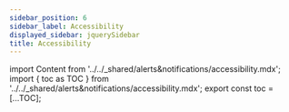 ```yaml
---
sidebar_position: 6
sidebar_label: Accessibility
displayed_sidebar: jquerySidebar
title: Accessibility
---
```


import Content from '../../_shared/alerts&notifications/accessibility.mdx';
import { toc as TOC } from '../../_shared/alerts&notifications/accessibility.mdx';
export const toc = [...TOC];

<Content />